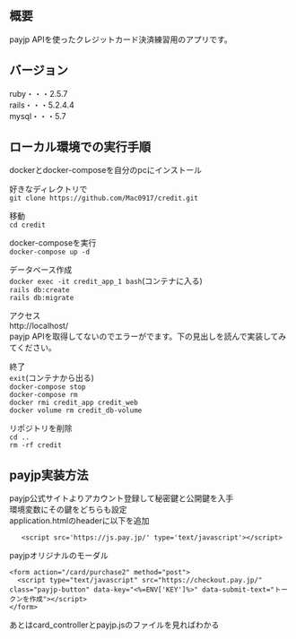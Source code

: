 ## 概要
payjp APIを使ったクレジットカード決済練習用のアプリです。

## バージョン
ruby・・・2.5.7<br>
rails・・・5.2.4.4<br>
mysql・・・5.7

## ローカル環境での実行手順
dockerとdocker-composeを自分のpcにインストール

好きなディレクトリで<br>
`git clone https://github.com/Mac0917/credit.git`

移動<br>
`cd credit`

docker-composeを実行<br>
`docker-compose up -d`

データベース作成<br>
`docker exec -it credit_app_1 bash`(コンテナに入る)<br>
`rails db:create`<br>
`rails db:migrate`<br>

アクセス<br>
http://localhost/<br>
payjp APIを取得してないのでエラーがでます。下の見出しを読んで実装してみてください。

終了<br>
`exit`(コンテナから出る)<br>
`docker-compose stop`<br>
`docker-compose rm`<br>
`docker rmi credit_app credit_web`<br>
`docker volume rm credit_db-volume`

リポジトリを削除<br>
`cd ..`<br>
`rm -rf credit`


## payjp実装方法
payjp公式サイトよりアカウント登録して秘密鍵と公開鍵を入手<br>
環境変数にその鍵をどちらも設定<br>
application.htmlのheaderに以下を追加<br>
```
   <script src='https://js.pay.jp/' type='text/javascript'></script>
```
payjpオリジナルのモーダル<br>
```
<form action="/card/purchase2" method="post">
  <script type="text/javascript" src="https://checkout.pay.jp/" class="payjp-button" data-key="<%=ENV['KEY']%>" data-submit-text="トークンを作成"></script>
</form>
```
あとはcard_controllerとpayjp.jsのファイルを見ればわかる<br>


